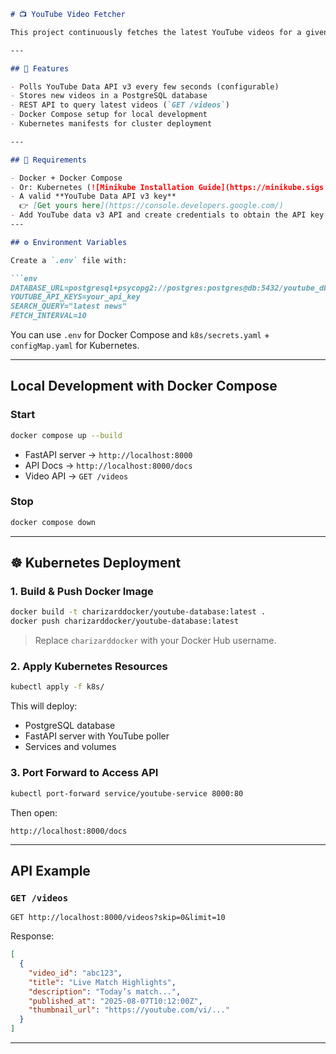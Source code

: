 ````markdown
# 📺 YouTube Video Fetcher

This project continuously fetches the latest YouTube videos for a given search query (e.g., "cricket", "latest news"), stores them in a PostgreSQL database, and exposes a paginated API to retrieve them.

---

## 🚀 Features

- Polls YouTube Data API v3 every few seconds (configurable)
- Stores new videos in a PostgreSQL database
- REST API to query latest videos (`GET /videos`)
- Docker Compose setup for local development
- Kubernetes manifests for cluster deployment

---

## 🔧 Requirements

- Docker + Docker Compose  
- Or: Kubernetes (![Minikube Installation Guide](https://minikube.sigs.k8s.io/docs/start/?arch=%2Flinux%2Fx86-64%2Fstable%2Fbinary+download))
- A valid **YouTube Data API v3 key**  
  👉 [Get yours here](https://console.developers.google.com/)
- Add YouTube data v3 API and create credentials to obtain the API key.
---

## ⚙️ Environment Variables

Create a `.env` file with:

```env
DATABASE_URL=postgresql+psycopg2://postgres:postgres@db:5432/youtube_db
YOUTUBE_API_KEYS=your_api_key
SEARCH_QUERY="latest news"
FETCH_INTERVAL=10
````

You can use `.env` for Docker Compose and `k8s/secrets.yaml` + `configMap.yaml` for Kubernetes.

---

## Local Development with Docker Compose

### Start

```bash
docker compose up --build
```

* FastAPI server → `http://localhost:8000`
* API Docs → `http://localhost:8000/docs`
* Video API → `GET /videos`

### Stop

```bash
docker compose down
```

---

## ☸️ Kubernetes Deployment

### 1. Build & Push Docker Image

```bash
docker build -t charizarddocker/youtube-database:latest .
docker push charizarddocker/youtube-database:latest
```

> Replace `charizarddocker` with your Docker Hub username.

### 2. Apply Kubernetes Resources

```bash
kubectl apply -f k8s/
```

This will deploy:

* PostgreSQL database
* FastAPI server with YouTube poller
* Services and volumes

### 3. Port Forward to Access API

```bash
kubectl port-forward service/youtube-service 8000:80
```

Then open:

```
http://localhost:8000/docs
```

---

## API Example

### `GET /videos`

```
GET http://localhost:8000/videos?skip=0&limit=10
```

Response:

```json
[
  {
    "video_id": "abc123",
    "title": "Live Match Highlights",
    "description": "Today’s match...",
    "published_at": "2025-08-07T10:12:00Z",
    "thumbnail_url": "https://youtube.com/vi/..."
  }
]
```

---




